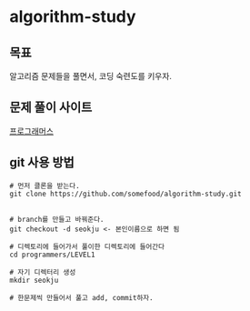 # algorithm-study

## 목표
알고리즘 문제들을 풀면서, 코딩 숙련도를 키우자.

## 문제 풀이 사이트
[프로그래머스](https://programmers.co.kr/learn/challenges?tab=all_challenges)

## git 사용 방법
```
# 먼저 클론을 받는다.
git clone https://github.com/somefood/algorithm-study.git


# branch를 만들고 바꿔준다.
git checkout -d seokju <- 본인이름으로 하면 됨

# 디렉토리에 들어가서 풀이한 디렉토리에 들어간다
cd programmers/LEVEL1

# 자기 디렉터리 생성
mkdir seokju

# 한문제씩 만들어서 풀고 add, commit하자.

```
